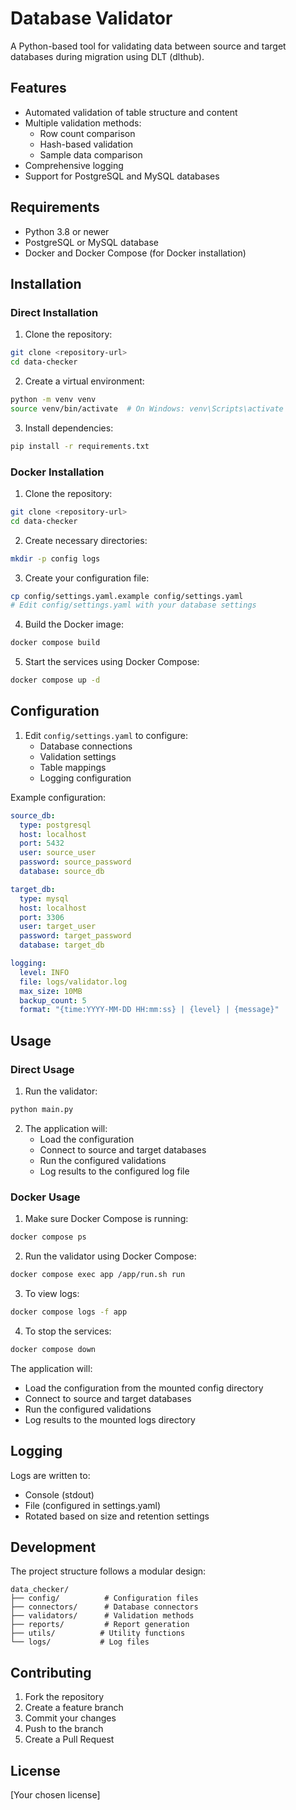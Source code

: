 # Database Validator

A Python-based tool for validating data between source and target databases during migration using DLT (dlthub).

## Features

- Automated validation of table structure and content
- Multiple validation methods:
  - Row count comparison
  - Hash-based validation
  - Sample data comparison
- Comprehensive logging
- Support for PostgreSQL and MySQL databases

## Requirements

- Python 3.8 or newer
- PostgreSQL or MySQL database
- Docker and Docker Compose (for Docker installation)

## Installation

### Direct Installation

1. Clone the repository:
```bash
git clone <repository-url>
cd data-checker
```

2. Create a virtual environment:
```bash
python -m venv venv
source venv/bin/activate  # On Windows: venv\Scripts\activate
```

3. Install dependencies:
```bash
pip install -r requirements.txt
```

### Docker Installation

1. Clone the repository:
```bash
git clone <repository-url>
cd data-checker
```

2. Create necessary directories:
```bash
mkdir -p config logs
```

3. Create your configuration file:
```bash
cp config/settings.yaml.example config/settings.yaml
# Edit config/settings.yaml with your database settings
```

4. Build the Docker image:
```bash
docker compose build
```

5. Start the services using Docker Compose:
```bash
docker compose up -d
```

## Configuration

1. Edit `config/settings.yaml` to configure:
   - Database connections
   - Validation settings
   - Table mappings
   - Logging configuration

Example configuration:
```yaml
source_db:
  type: postgresql
  host: localhost
  port: 5432
  user: source_user
  password: source_password
  database: source_db

target_db:
  type: mysql
  host: localhost
  port: 3306
  user: target_user
  password: target_password
  database: target_db

logging:
  level: INFO
  file: logs/validator.log
  max_size: 10MB
  backup_count: 5
  format: "{time:YYYY-MM-DD HH:mm:ss} | {level} | {message}"
```

## Usage

### Direct Usage

1. Run the validator:
```bash
python main.py
```

2. The application will:
   - Load the configuration
   - Connect to source and target databases
   - Run the configured validations
   - Log results to the configured log file

### Docker Usage

1. Make sure Docker Compose is running:
```bash
docker compose ps
```

2. Run the validator using Docker Compose:
```bash
docker compose exec app /app/run.sh run
```

3. To view logs:
```bash
docker compose logs -f app
```

4. To stop the services:
```bash
docker compose down
```

The application will:
- Load the configuration from the mounted config directory
- Connect to source and target databases
- Run the configured validations
- Log results to the mounted logs directory

## Logging

Logs are written to:
- Console (stdout)
- File (configured in settings.yaml)
- Rotated based on size and retention settings

## Development

The project structure follows a modular design:
```
data_checker/
├── config/          # Configuration files
├── connectors/      # Database connectors
├── validators/      # Validation methods
├── reports/         # Report generation
├── utils/          # Utility functions
└── logs/           # Log files
```

## Contributing

1. Fork the repository
2. Create a feature branch
3. Commit your changes
4. Push to the branch
5. Create a Pull Request

## License

[Your chosen license] 